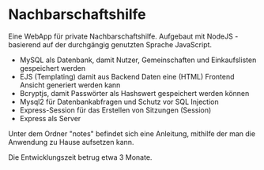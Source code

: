 # Nachbarschaftshilfe

Eine WebApp für private Nachbarschaftshilfe. Aufgebaut mit NodeJS - basierend auf der durchgängig genutzten Sprache JavaScript.

- MySQL als Datenbank, damit Nutzer, Gemeinschaften und Einkaufslisten gespeichert werden
- EJS (Templating) damit aus Backend Daten eine (HTML) Frontend Ansicht generiert werden kann
- Bcryptjs, damit Passwörter als Hashswert gespeichert werden können
- Mysql2 für Datenbankabfragen und Schutz vor SQL Injection
- Express-Session für das Erstellen von Sitzungen (Session)
- Express als Server

Unter dem Ordner "notes" befindet sich eine Anleitung, mithilfe der man die Anwendung zu Hause aufsetzen kann.

Die Entwicklungszeit betrug etwa 3 Monate.
